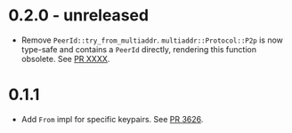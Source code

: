 # 0.2.0 - unreleased

- Remove `PeerId::try_from_multiaddr`.
  `multiaddr::Protocol::P2p` is now type-safe and contains a `PeerId` directly, rendering this function obsolete.
  See [PR XXXX].

[PR XXXX]: https://github.com/libp2p/rust-libp2p/pull/XXXX

# 0.1.1

- Add `From` impl for specific keypairs.
  See [PR 3626].

[PR 3626]: https://github.com/libp2p/rust-libp2p/pull/3626

